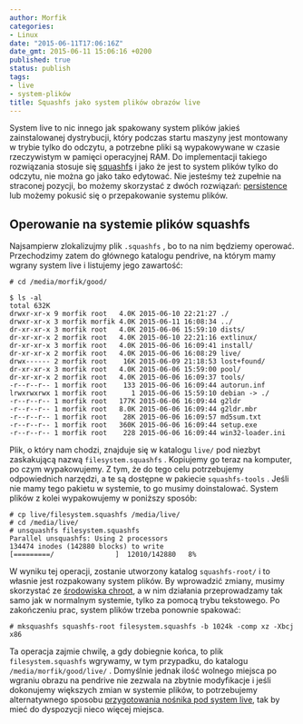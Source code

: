 ```yaml
---
author: Morfik
categories:
- Linux
date: "2015-06-11T17:06:16Z"
date_gmt: 2015-06-11 15:06:16 +0200
published: true
status: publish
tags:
- live
- system-plików
title: Squashfs jako system plików obrazów live
---
```


System live to nic innego jak spakowany system plików jakieś zainstalowanej dystrybucji, który
podczas startu maszyny jest montowany w trybie tylko do odczytu, a potrzebne pliki są wypakowywane w
czasie rzeczywistym w pamięci operacyjnej RAM. Do implementacji takiego rozwiązania stosuje się
[squashfs](https://pl.wikipedia.org/wiki/SquashFS) i jako że jest to system plików tylko do
odczytu, nie można go jako tako edytować. Nie jesteśmy też zupełnie na straconej pozycji, bo możemy
skorzystać z dwóch rozwiązań:
[persistence](/post/persistence-czyli-zachowanie-zmian-w-systemie-live/) lub możemy
pokusić się o przepakowanie systemu plików.

<!--more-->
## Operowanie na systemie plików squashfs

Najsampierw zlokalizujmy plik `.squashfs` , bo to na nim będziemy operować. Przechodzimy zatem do
głównego katalogu pendrive, na którym mamy wgrany system live i listujemy jego zawartość:

    # cd /media/morfik/good/

    $ ls -al
    total 632K
    drwxr-xr-x 9 morfik root   4.0K 2015-06-10 22:21:27 ./
    drwxr-xr-x 3 morfik morfik 4.0K 2015-06-11 16:08:34 ../
    dr-xr-xr-x 3 morfik root   4.0K 2015-06-06 15:59:10 dists/
    dr-xr-xr-x 2 morfik root   4.0K 2015-06-10 22:21:16 extlinux/
    dr-xr-xr-x 3 morfik root   4.0K 2015-06-06 16:09:41 install/
    dr-xr-xr-x 2 morfik root   4.0K 2015-06-06 16:08:29 live/
    drwx------ 2 morfik root    16K 2015-06-09 21:18:53 lost+found/
    dr-xr-xr-x 3 morfik root   4.0K 2015-06-06 15:59:00 pool/
    dr-xr-xr-x 2 morfik root   4.0K 2015-06-06 16:09:37 tools/
    -r--r--r-- 1 morfik root    133 2015-06-06 16:09:44 autorun.inf
    lrwxrwxrwx 1 morfik root      1 2015-06-06 15:59:10 debian -> ./
    -r--r--r-- 1 morfik root   177K 2015-06-06 16:09:44 g2ldr
    -r--r--r-- 1 morfik root   8.0K 2015-06-06 16:09:44 g2ldr.mbr
    -r--r--r-- 1 morfik root    28K 2015-06-06 16:09:57 md5sum.txt
    -r--r--r-- 1 morfik root   360K 2015-06-06 16:09:44 setup.exe
    -r--r--r-- 1 morfik root    228 2015-06-06 16:09:44 win32-loader.ini

Plik, o który nam chodzi, znajduje się w katalogu `live/` pod niezbyt zaskakującą nazwą
`filesystem.squashfs` . Kopiujemy go teraz na komputer, po czym wypakowujemy. Z tym, że do tego celu
potrzebujemy odpowiednich narzędzi, a te są dostępne w pakiecie `squashfs-tools` . Jeśli nie mamy
tego pakietu w systemie, to go musimy doinstalować. System plików z kolei wypakowujemy w poniższy
sposób:

    # cp live/filesystem.squashfs /media/live/
    # cd /media/live/
    # unsquashfs filesystem.squashfs
    Parallel unsquashfs: Using 2 processors
    134474 inodes (142880 blocks) to write
    [=========/               ]  12010/142880   8%

W wyniku tej operacji, zostanie utworzony katalog `squashfs-root/` i to własnie jest rozpakowany
system plików. By wprowadzić zmiany, musimy skorzystać ze [środowiska
chroot](/post/przygotowanie-srodowiska-chroot-do-pracy/), a w nim działania
przeprowadzamy tak samo jak w normalnym systemie, tylko za pomocą trybu tekstowego. Po zakończeniu
prac, system plików trzeba ponownie spakować:

    # mksquashfs squashfs-root filesystem.squashfs -b 1024k -comp xz -Xbcj x86

Ta operacja zajmie chwilę, a gdy dobiegnie końca, to plik `filesystem.squashfs` wgrywamy, w tym
przypadku, do katalogu `/media/morfik/good/live/` . Domyślnie jednak ilość wolnego miejsca po
wgraniu obrazu na pendrive nie zezwala na zbytnie modyfikacje i jeśli dokonujemy większych zmian w
systemie plików, to potrzebujemy alternatywnego sposobu [przygotowania nośnika pod system
live](/post/jak-wgrac-system-live-na-uszkodzony-pendrive/), tak by mieć do
dyspozycji nieco więcej miejsca.
